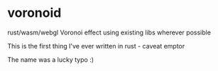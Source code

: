 # voronoid
rust/wasm/webgl Voronoi effect using existing libs wherever possible 

This is the first thing I've ever written in rust - caveat emptor

The name was a lucky typo :)
